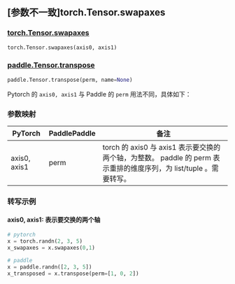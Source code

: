 ## [参数不一致]torch.Tensor.swapaxes

### [torch.Tensor.swapaxes](https://pytorch.org/docs/1.13/generated/torch.Tensor.swapaxes.html)

```python
torch.Tensor.swapaxes(axis0, axis1)
```

### [paddle.Tensor.transpose](https://www.paddlepaddle.org.cn/documentation/docs/zh/api/paddle/Tensor_cn.html#transpose-perm-name-none)

```python
paddle.Tensor.transpose(perm, name=None)
```

Pytorch 的 ``axis0, axis1`` 与 Paddle 的 ``perm`` 用法不同，具体如下：
### 参数映射
| PyTorch       | PaddlePaddle | 备注                                                   |
| ------------- | ------------ | ------------------------------------------------------ |
| axis0, axis1 | perm | torch 的 axis0 与 axis1 表示要交换的两个轴，为整数。 paddle 的 perm 表示重排的维度序列，为 list/tuple 。需要转写。|

### 转写示例
#### axis0, axis1: 表示要交换的两个轴
```python
# pytorch
x = torch.randn(2, 3, 5)
x_swapaxes = x.swapaxes(0,1)

# paddle
x = paddle.randn([2, 3, 5])
x_transposed = x.transpose(perm=[1, 0, 2])
```
